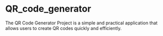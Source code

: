 # QR_code_generator
The QR Code Generator Project is a simple and practical application that allows users to create QR codes quickly and efficiently.

